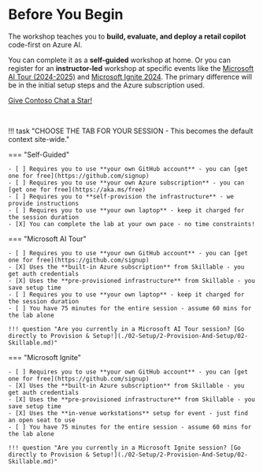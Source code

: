 # Before You Begin

The workshop teaches you to **build, evaluate, and deploy a retail copilot** code-first on Azure AI. 

You can complete it as a **self-guided** workshop at home. Or you can register for an **instructor-led** workshop at specific events like the [Microsoft AI Tour (2024-2025)](https://aka.ms/aitour) and [Microsoft Ignite 2024](https://ignite.microsoft.com/en-US/sessions?search=LAB401). The primary difference will be in the initial setup steps and the Azure subscription used.

<a class="github-button" href="https://github.com/Azure-Samples/contoso-chat" data-color-scheme="no-preference: light; light: light; dark: dark;" data-size="large" data-show-count="true" aria-label="Star Azure-Samples/contoso-chat on GitHub"> Give Contoso Chat a Star!</a>

<br/>

!!! task "CHOOSE THE TAB FOR YOUR SESSION - This becomes the default context site-wide."

=== "Self-Guided"

    - [ ] Requires you to use **your own GitHub account** - you can [get one for free](https://github.com/signup)
    - [ ] Requires you to use **your own Azure subscription** - you can [get one for free](https://aka.ms/free) 
    - [ ] Requires you to **self-provision the infrastructure** - we provide instructions
    - [ ] Requires you to use **your own laptop** - keep it charged for the session duration
    - [X] You can complete the lab at your own pace - no time constraints!

=== "Microsoft AI Tour"

    - [ ] Requires you to use **your own GitHub account** - you can [get one for free](https://github.com/signup)
    - [X] Uses the **built-in Azure subscription** from Skillable - you get auth credentials
    - [X] Uses the **pre-provisioned infrastructure** from Skillable - you save setup time
    - [ ] Requires you to use **your own laptop** - keep it charged for the session duration
    - [ ] You have 75 minutes for the entire session - assume 60 mins for the lab alone

    !!! question "Are you currently in a Microsoft AI Tour session? [Go directly to Provision & Setup!](./02-Setup/2-Provision-And-Setup/02-Skillable.md)"      
    
=== "Microsoft Ignite"

    - [ ] Requires you to use **your own GitHub account** - you can [get one for free](https://github.com/signup)
    - [X] Uses the **built-in Azure subscription** from Skillable - you get auth credentials
    - [X] Uses the **pre-provisioned infrastructure** from Skillable - you save setup time
    - [X] Uses the **in-venue workstations** setup for event - just find an open seat to use
    - [ ] You have 75 minutes for the entire session - assume 60 mins for the lab alone
    
    !!! question "Are you currently in a Microsoft Ignite session? [Go directly to Provision & Setup!](./02-Setup/2-Provision-And-Setup/02-Skillable.md)"       
      